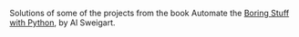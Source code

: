 Solutions of some of the projects from the book Automate the <a href="https://automatetheboringstuff.com/">Boring Stuff with Python</a>, by Al Sweigart.
